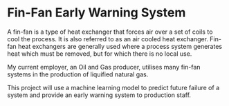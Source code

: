 # Fin-Fan Early Warning System

A fin-fan is a type of heat exchanger that forces air over a set of coils to cool the process. It is also referred to as an air cooled heat exchanger. Fin-fan heat exchangers are generally used where a process system generates heat which must be removed, but for which there is no local use.

My current employer, an Oil and Gas producer, utilises many fin-fan systems in the production of liquified natural gas.  

This project will use a machine learning model to predict future failure of a system and provide an early warning system to production staff.

